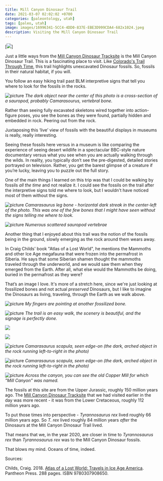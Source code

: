 ```yaml
---
title: Mill Canyon Dinosaur Trail
date: 2021-03-07 02:02:02 +0700
categories: [paleontology, utah]
tags: [paleo, utah]
image: images/16996341-5CC4-4DD0-837E-EBE3D999CDA4-682x1024.jpeg
description: Visiting the Mill Canyon Dinosaur Trail
---
```


[![](images/16996341-5CC4-4DD0-837E-EBE3D999CDA4-682x1024.jpeg)]

Just a little ways from the [Mill Canyon Dinosaur Tracksite](/blog/2021/03/05/Mill-Canyon-Dinosaur-Tracksite-Utah/) is the Mill Canyon Dinosaur Trail. This is a fascinating place to visit. Like [Colorado's Trail Through Time](https://www.gjhikes.com/2010/06/trail-through-time.html), this trail highlights unexcavated Dinosaur fossils. So, fossils in their natural habitat, if you will.

You follow an easy hiking trail past BLM interpretive signs that tell you where to look for the fossils in the rocks.

![picture](images/C8B8972F-CE40-4F68-B01F-8B1D27AD6216-1024x682.jpeg)
*The dark object near the center of this photo is a cross-section of a sauropod, probably _Camarasourus_, vertebral bone.*

Rather than seeing fully excavated skeletons wired together into action-figure poses, you see the bones as they were found, partially hidden and embedded in rock. Peering out from the rock.

Juxtaposing this ‘live’ view of fossils with the beautiful displays in museums is really, really interesting.

Seeing these fossils here versus in a museum is like comparing the experience of seeing desert wildlife in a spectacular BBC-style nature documentary versus what you see when you are actually walking through the wilds. In reality, you typically don’t see the pre-digested, detailed stories portrayed on television. Rather, you get the barest glimpse of a creature if you’re lucky, leaving you to puzzle out the full story.

One of the main things I learned on this trip was that I could be walking by fossils _all the time_ and not realize it. I could see the fossils on the trail after the interpretive signs told me where to look, but I wouldn't have noticed most of them without the signs.

![picture](images/386039A2-7B7A-4040-9E3D-A65F43A1AE3C-1024x682.jpeg)
*_Camarasaurus_ leg bone - horizontal dark streak in the center-left of the photo. This was one of the few bones that I _might_ have seen without the signs telling me where to look.*

![picture](images/674F9D80-FB6A-47C5-AB21-0616FBC2D31E-1024x682.jpeg)
*Numerous scattered sauropod vertebrae*

Another thing that I enjoyed about this trail was the notion of the fossils being in the ground, slowly emerging as the rock around them wears away.

In Craig Childs' book "Atlas of a Lost World", he mentions the Mammoths and other Ice Age megafauna that were frozen into the permafrost in Siberia. He says that some Siberian shamen thought the mammoths traveled through the underworld, and we would saw them when they emerged from the Earth. After all, what else would the Mammoths be doing, buried in the permafrost as they were?

That’s an image I love. It's more of a stretch here, since we're just looking at fossilized bones and not actual _preserved_ Dinosaurs, but I like to imagine the Dinosaurs as living, traveling, through the Earth as we walk above.

![picture](images/D60430BF-A750-49FF-B6B2-83CF9326C245-682x1024.jpeg)
*My fingers are pointing at another fossilized bone.*

![picture](images/3EF5107C-FF8E-4159-B4E4-B7312E7CE993-682x1024.jpeg)
*The trail is an easy walk, the scenery is beautiful, and the signage is perfectly done.*

![](images/942CE7F8-61A4-4F17-8E35-34085189C97B-1024x682.jpeg)

![](images/BD539B56-50CE-4F98-BE6A-32D80D7E44A9-1024x682.jpeg)

![picture](images/397FDD78-0FCC-4F56-9701-7A82C2C01A5B-1024x682.jpeg)
*Camarasaurus scapula, seen edge-on (the dark, arched object in the rock running left-to-right in the photo)*

![picture](images/96C7F8CA-2A41-44A9-87AC-FC10CD3A1881-1024x682.jpeg)
*Camarasaurus scapula, seen edge-on (the dark, arched object in the rock running left-to-right in the photo)*

![picture](images/A88A25BC-B789-4EEC-AB0E-08033B61B15C-1024x599.jpeg)
*Across the canyon, you can see the old Copper Mill for which "Mill Canyon" was named.*

The fossils at this site are from the Upper Jurassic, roughly 150 million years ago. The [Mill Canyon Dinosaur Tracksite](/blog/2021/03/05/Mill-Canyon-Dinosaur-Tracksite-Utah/) that we had visited earlier in the day was more recent - it was from the Lower Cretaceous, roughly 112 million years ago.

To put those times into perspective - _Tyrannosaurus rex_ lived roughly 66 million years ago. So _T. rex_ lived roughly 84 million years _after_ the Dinosaurs at the Mill Canyon Dinosaur Trail lived.

That means that we, in the year 2020, are closer in time to _Tyrannosaurus rex_ than _Tyrannosaurus rex_ was to the Mill Canyon Dinosaur fossils.

That blows my mind. Oceans of time, indeed.

Sources:

Childs, Craig. 2018. [Atlas of a Lost World: Travels in Ice Age America](https://www.amazon.com/Atlas-Lost-World-Travels-America/dp/0307908658). Pantheon Press. 288 pages. ISBN 9780307908650.
